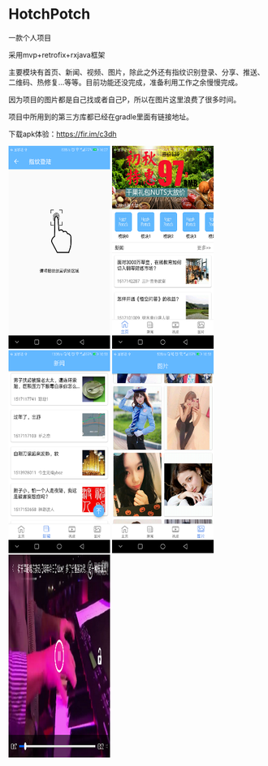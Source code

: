 # HotchPotch
一款个人项目  

采用mvp+retrofix+rxjava框架  

主要模块有首页、新闻、视频、图片，除此之外还有指纹识别登录、分享、推送、二维码、热修复...等等。目前功能还没完成，准备利用工作之余慢慢完成。  

因为项目的图片都是自己找或者自己P，所以在图片这里浪费了很多时间。 

项目中所用到的第三方库都已经在gradle里面有链接地址。

下载apk体验：https://fir.im/c3dh  


<img width="200" height="400" src="https://raw.githubusercontent.com/TenzLiu/HotchPotch/master/screenshots/finger_print_login.png"/>
<img width="200" height="400" src="https://raw.githubusercontent.com/TenzLiu/HotchPotch/master/screenshots/home.png"/>
<img width="200" height="400" src="https://raw.githubusercontent.com/TenzLiu/HotchPotch/master/screenshots/news.png"/>
<img width="200" height="400" src="https://raw.githubusercontent.com/TenzLiu/HotchPotch/master/screenshots/photo.png"/>
<img width="200" height="400" src="https://raw.githubusercontent.com/TenzLiu/HotchPotch/master/screenshots/video.png"/>


